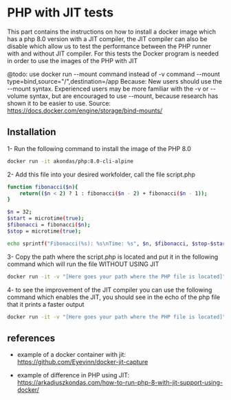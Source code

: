 # PHP with JIT tests

This part contains the instructions on how to install a docker image which has a php 8.0 version with a JIT compiler, the JIT compiler can also be disable which allow us to test the performance between the PHP runner with and without JIT compiler. For this tests the Docker program is needed in order to use the images of the PHP with JIT

@todo: use docker run --mount command instead of -v command
--mount type=bind,source="/",destination=/app
Because: New users should use the --mount syntax. Experienced users may be more familiar with the -v or --volume syntax, but are encouraged to use --mount, because research has shown it to be easier to use.
Source: https://docs.docker.com/engine/storage/bind-mounts/

## Installation

1- Run the following command to install the image of the PHP 8.0
```bash
docker run -it akondas/php:8.0-cli-alpine
```

2- Add this file into your desired workfolder, call the file script.php
```bash
function fibonacci($n){
    return(($n < 2) ? 1 : fibonacci($n - 2) + fibonacci($n - 1));
}

$n = 32;
$start = microtime(true);
$fibonacci = fibonacci($n);
$stop = microtime(true);

echo sprintf("Fibonacci(%s): %s\nTime: %s", $n, $fibonacci, $stop-$start);
```

3- Copy the path where the script.php is located and put it in the following command which will run the file WITHOUT USING JIT
```bash
docker run -it -v "[Here goes your path where the PHP file is located]":/app -w /app akondas/php:8.0-cli-alpine php script.php
```

4- to see the improvement of the JIT compiler you can use the following command which enables the JIT, you should see in the echo of the php file that it prints a faster output
```bash
docker run -it -v "[Here goes your path where the PHP file is located]":/usr/src/app -w /usr/src/app akondas/php:8.0-cli-alpine php -dzend_extension=opcache.so -dopcache.enable_cli=1 -dopcache.jit_buffer_size=500000000 -dopcache.jit=1235 script.php
```

## references

- example of a docker container with jit: https://github.com/Eyevinn/docker-jit-capture

- example of difference in PHP using JIT: https://arkadiuszkondas.com/how-to-run-php-8-with-jit-support-using-docker/
